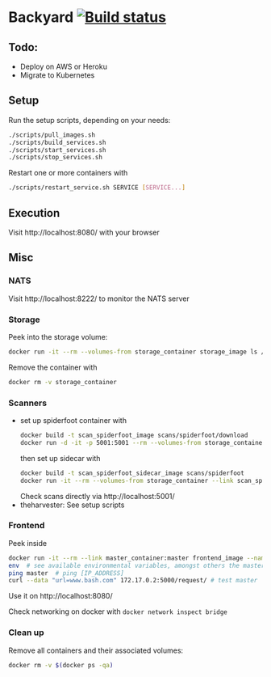 # Backyard [![Build status](https://travis-ci.com/cyber-fighters/backyard.svg?branch=master)](https://travis-ci.org/andb0t)


## Todo:
- Deploy on AWS or Heroku
- Migrate to Kubernetes


## Setup
Run the setup scripts, depending on your needs:
```bash
./scripts/pull_images.sh
./scripts/build_services.sh
./scripts/start_services.sh
./scripts/stop_services.sh
```
Restart one or more containers with
```bash
./scripts/restart_service.sh SERVICE [SERVICE...]
```

## Execution

Visit http://localhost:8080/ with your browser


## Misc

### NATS

Visit http://localhost:8222/ to monitor the NATS server

### Storage
Peek into the storage volume:
```bash
docker run -it --rm --volumes-from storage_container storage_image ls /data
```

Remove the container with
```bash
docker rm -v storage_container
```


### Scanners
* set up spiderfoot container with
  ```bash
  docker build -t scan_spiderfoot_image scans/spiderfoot/download
  docker run -d -it -p 5001:5001 --rm --volumes-from storage_container --name scan_spiderfoot_server scan_spiderfoot_image
  ```
  then set up sidecar with
  ```bash
  docker build -t scan_spiderfoot_sidecar_image scans/spiderfoot
  docker run -it --rm --volumes-from storage_container --link scan_spiderfoot_server:scan_spiderfoot --name scan_spiderfoot_sidecar scan_spiderfoot_sidecar_image
  ```
  Check scans directly via http://localhost:5001/
* theharvester: See setup scripts



### Frontend
Peek inside
```bash
docker run -it --rm --link master_container:master frontend_image --name frontend_container bash
env  # see available environmental variables, amongst others the master info
ping master  # ping [IP_ADDRESS]
curl --data "url=www.bash.com" 172.17.0.2:5000/request/ # test master
```
Use it on http://localhost:8080/

Check networking on docker with `docker network inspect bridge`


### Clean up
Remove all containers and their associated volumes:
```bash
docker rm -v $(docker ps -qa)
```
